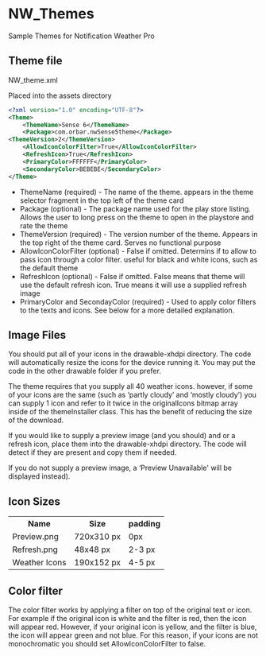 NW_Themes
=========

Sample Themes for Notification Weather Pro


Theme file
---------------


NW_theme.xml

Placed into the assets directory

```xml
<?xml version="1.0" encoding="UTF-8"?>
<Theme>
	<ThemeName>Sense 6</ThemeName>
	<Package>com.orbar.nwSense5theme</Package>
<ThemeVersion>2</ThemeVersion>
	<AllowIconColorFilter>True</AllowIconColorFilter>
	<RefreshIcon>True</RefreshIcon>
	<PrimaryColor>FFFFFF</PrimaryColor>
	<SecondaryColor>BEBEBE</SecondaryColor>
</Theme>
```

* ThemeName (required) - The name of the theme. appears in the theme selector fragment in the top left of the theme card
* Package (optional) - The package name used for the play store listing. Allows the user to long press on the theme to open in the playstore and rate the theme
* ThemeVersion (required) - The version number of the theme. Appears in the top right of the theme card. Serves no functional purpose
* AllowIconColorFilter (optional) - False if omitted. Determins if to allow to pass icon through a color filter. useful for black and white icons, such as the default theme
* RefreshIcon (optional) - False if omitted. False means that theme will use the default refresh icon. True means it will use a supplied refresh image
* PrimaryColor and SecondayColor (required) - Used to apply color filters to the texts and icons. See below for a more detailed explanation.

Image Files
-----------

You should put all of your icons in the drawable-xhdpi directory. The code will automatically resize the icons for the device running it. You may put the code in the other drawable folder if you prefer.

The theme requires that you supply all 40 weather icons. however, if some of your icons are the same (such as ‘partly cloudy’ and ‘mostly cloudy’) you can supply 1 icon and refer to it twice in the originalIcons bitmap array inside of the themeInstaller class.
This has the benefit of reducing the size of the download.

If you would like to supply a preview image (and you should) and or a refresh icon, place them into the drawable-xhdpi directory. The code will detect if they are present and copy them if needed.

If you do not supply a preview image, a ‘Preview Unavailable' will be displayed instead).



Icon Sizes
-------------

<table>
  <tr>
    <th>Name</th><th>Size</th><th>padding</th>
  </tr>
  <tr>
    <td>Preview.png</td><td>720x310 px</td><td>0px</td>
  </tr>
  <tr>
    <td>Refresh.png</td><td>48x48 px</td><td>2-3 px</td>
  </tr>
  <tr>
    <td>Weather Icons</td><td>190x152 px</td><td>4-5 px</td>
  </tr>
</table>


Color filter
----------

The color filter works by applying a filter on top of the original text or icon. For example if the original icon is white and the filter is red, then the icon will appear red. However, if your original icon is yellow, and the filter is blue, the icon will appear green and not blue. For this reason, if your icons are not monochromatic you should set AllowIconColorFilter to false.  
